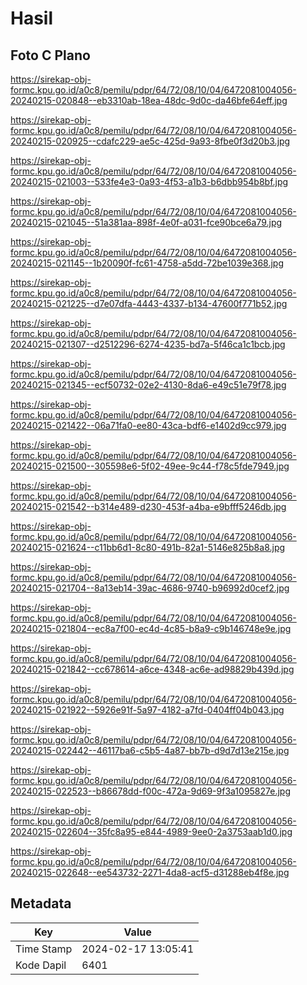 # Hasil

## Foto C Plano

https://sirekap-obj-formc.kpu.go.id/a0c8/pemilu/pdpr/64/72/08/10/04/6472081004056-20240215-020848--eb3310ab-18ea-48dc-9d0c-da46bfe64eff.jpg

https://sirekap-obj-formc.kpu.go.id/a0c8/pemilu/pdpr/64/72/08/10/04/6472081004056-20240215-020925--cdafc229-ae5c-425d-9a93-8fbe0f3d20b3.jpg

https://sirekap-obj-formc.kpu.go.id/a0c8/pemilu/pdpr/64/72/08/10/04/6472081004056-20240215-021003--533fe4e3-0a93-4f53-a1b3-b6dbb954b8bf.jpg

https://sirekap-obj-formc.kpu.go.id/a0c8/pemilu/pdpr/64/72/08/10/04/6472081004056-20240215-021045--51a381aa-898f-4e0f-a031-fce90bce6a79.jpg

https://sirekap-obj-formc.kpu.go.id/a0c8/pemilu/pdpr/64/72/08/10/04/6472081004056-20240215-021145--1b20090f-fc61-4758-a5dd-72be1039e368.jpg

https://sirekap-obj-formc.kpu.go.id/a0c8/pemilu/pdpr/64/72/08/10/04/6472081004056-20240215-021225--d7e07dfa-4443-4337-b134-47600f771b52.jpg

https://sirekap-obj-formc.kpu.go.id/a0c8/pemilu/pdpr/64/72/08/10/04/6472081004056-20240215-021307--d2512296-6274-4235-bd7a-5f46ca1c1bcb.jpg

https://sirekap-obj-formc.kpu.go.id/a0c8/pemilu/pdpr/64/72/08/10/04/6472081004056-20240215-021345--ecf50732-02e2-4130-8da6-e49c51e79f78.jpg

https://sirekap-obj-formc.kpu.go.id/a0c8/pemilu/pdpr/64/72/08/10/04/6472081004056-20240215-021422--06a71fa0-ee80-43ca-bdf6-e1402d9cc979.jpg

https://sirekap-obj-formc.kpu.go.id/a0c8/pemilu/pdpr/64/72/08/10/04/6472081004056-20240215-021500--305598e6-5f02-49ee-9c44-f78c5fde7949.jpg

https://sirekap-obj-formc.kpu.go.id/a0c8/pemilu/pdpr/64/72/08/10/04/6472081004056-20240215-021542--b314e489-d230-453f-a4ba-e9bfff5246db.jpg

https://sirekap-obj-formc.kpu.go.id/a0c8/pemilu/pdpr/64/72/08/10/04/6472081004056-20240215-021624--c11bb6d1-8c80-491b-82a1-5146e825b8a8.jpg

https://sirekap-obj-formc.kpu.go.id/a0c8/pemilu/pdpr/64/72/08/10/04/6472081004056-20240215-021704--8a13eb14-39ac-4686-9740-b96992d0cef2.jpg

https://sirekap-obj-formc.kpu.go.id/a0c8/pemilu/pdpr/64/72/08/10/04/6472081004056-20240215-021804--ec8a7f00-ec4d-4c85-b8a9-c9b146748e9e.jpg

https://sirekap-obj-formc.kpu.go.id/a0c8/pemilu/pdpr/64/72/08/10/04/6472081004056-20240215-021842--cc678614-a6ce-4348-ac6e-ad98829b439d.jpg

https://sirekap-obj-formc.kpu.go.id/a0c8/pemilu/pdpr/64/72/08/10/04/6472081004056-20240215-021922--5926e91f-5a97-4182-a7fd-0404ff04b043.jpg

https://sirekap-obj-formc.kpu.go.id/a0c8/pemilu/pdpr/64/72/08/10/04/6472081004056-20240215-022442--46117ba6-c5b5-4a87-bb7b-d9d7d13e215e.jpg

https://sirekap-obj-formc.kpu.go.id/a0c8/pemilu/pdpr/64/72/08/10/04/6472081004056-20240215-022523--b86678dd-f00c-472a-9d69-9f3a1095827e.jpg

https://sirekap-obj-formc.kpu.go.id/a0c8/pemilu/pdpr/64/72/08/10/04/6472081004056-20240215-022604--35fc8a95-e844-4989-9ee0-2a3753aab1d0.jpg

https://sirekap-obj-formc.kpu.go.id/a0c8/pemilu/pdpr/64/72/08/10/04/6472081004056-20240215-022648--ee543732-2271-4da8-acf5-d31288eb4f8e.jpg


## Metadata

| Key        | Value               |
| ---------- | ------------------- |
| Time Stamp | 2024-02-17 13:05:41 |
| Kode Dapil | 6401                |



